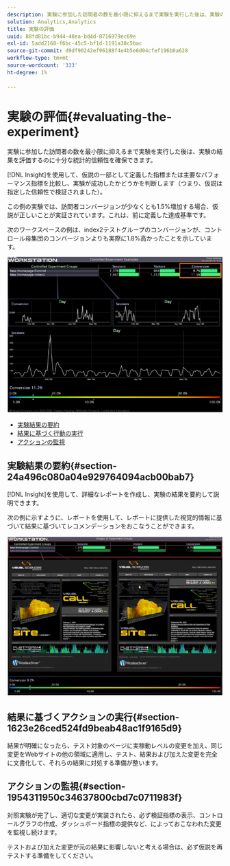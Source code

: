 ```yaml
---
description: 実験に参加した訪問者の数を最小限に抑えるまで実験を実行した後は、実験の結果を評価するのに十分な統計的信頼性を確保できます。
solution: Analytics,Analytics
title: 実験の評価
uuid: 88fd81bc-b944-48ea-bd4d-8716979ec69e
exl-id: 5add2168-f6bc-45c5-bf1d-1191a38c5bac
source-git-commit: d9df90242ef96188f4e4b5e6d04cfef196b0a628
workflow-type: tm+mt
source-wordcount: '333'
ht-degree: 1%

---
```


# 実験の評価{#evaluating-the-experiment}

実験に参加した訪問者の数を最小限に抑えるまで実験を実行した後は、実験の結果を評価するのに十分な統計的信頼性を確保できます。

[!DNL Insight]を使用して、仮説の一部として定義した指標または主要なパフォーマンス指標を比較し、実験が成功したかどうかを判断します（つまり、仮説は指定した信頼性で検証されました）。

この例の実験では、訪問者コンバージョンが少なくとも1.5%増加する場合、仮説が正しいことが実証されています。これは、前に定義した達成基準です。

次のワークスペースの例は、index2テストグループのコンバージョンが、コントロール母集団のコンバージョンよりも実際に1.8%高かったことを示しています。

![](assets/experimentresults.png)

* [実験結果の要約](../../../home/c-undst-ctrld-exp/c-vw-rslts/c-ev-exp.md#section-24a496c080a04e929764094acb00bab7)
* [結果に基づく行動の実行](../../../home/c-undst-ctrld-exp/c-vw-rslts/c-ev-exp.md#section-1623e26ced524fd9beab48ac1f9165d9)
* [アクションの監視](../../../home/c-undst-ctrld-exp/c-vw-rslts/c-ev-exp.md#section-1954311950c34637800cbd7c0711983f)

## 実験結果の要約{#section-24a496c080a04e929764094acb00bab7}

[!DNL Insight]を使用して、詳細なレポートを作成し、実験の結果を要約して説明できます。

次の例に示すように、レポートを使用して、レポートに提供した視覚的情報に基づいて結果に基づいてレコメンデーションをおこなうことができます。

![](assets/experimentresults2.png)

## 結果に基づくアクションの実行{#section-1623e26ced524fd9beab48ac1f9165d9}

結果が明確になったら、テスト対象のページに実稼動レベルの変更を加え、同じ変更をWebサイトの他の領域に適用し、テスト、結果および加えた変更を完全に文書化して、それらの結果に対処する準備が整います。

## アクションの監視{#section-1954311950c34637800cbd7c0711983f}

対照実験が完了し、適切な変更が実装されたら、必ず検証指標の表示、コントロールグラフの作成、ダッシュボード指標の提供など、によっておこなわれた変更を監視し続けます。

テストおよび加えた変更が元の結果に影響しないと考える場合は、必ず仮説を再テストする準備をしてください。
